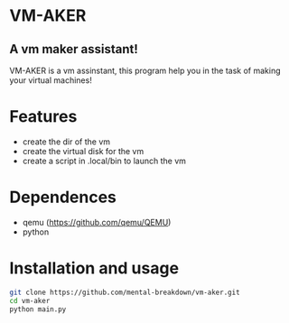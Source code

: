 # VM-AKER
## A vm maker assistant!

VM-AKER is a vm assinstant, this program help you in the task of making your virtual machines!

# Features
- create the dir of the vm
- create the virtual disk for the vm
- create a script in .local/bin to launch the vm

# Dependences 
- qemu (https://github.com/qemu/QEMU) 
- python
# Installation and usage
```sh
git clone https://github.com/mental-breakdown/vm-aker.git
cd vm-aker
python main.py
```



